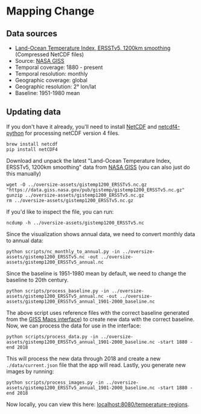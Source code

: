 # Mapping Change

## Data sources

- [Land-Ocean Temperature Index, ERSSTv5, 1200km smoothing](https://data.giss.nasa.gov/gistemp/) (Compressed NetCDF files)
- Source: [NASA GISS](https://data.giss.nasa.gov/gistemp/)
- Temporal coverage: 1880 - present
- Temporal resolution: monthly
- Geographic coverage: global
- Geographic resolution: 2° lon/lat
- Baseline: 1951-1980 mean

## Updating data

If you don't have it already, you'll need to install [NetCDF](http://geog.uoregon.edu/bartlein/courses/geog490/install_netCDF.html) and [netcdf4-python](http://unidata.github.io/netcdf4-python/) for processing netCDF version 4 files.

```
brew install netcdf
pip install netCDF4
```

Download and unpack the latest "Land-Ocean Temperature Index, ERSSTv5, 1200km smoothing" data from [NASA GISS](https://data.giss.nasa.gov/gistemp/) (you can also just do this manually)

```
wget -O ../oversize-assets/gistemp1200_ERSSTv5.nc.gz "https://data.giss.nasa.gov/pub/gistemp/gistemp1200_ERSSTv5.nc.gz"
gunzip ../oversize-assets/gistemp1200_ERSSTv5.nc.gz
rm ../oversize-assets/gistemp1200_ERSSTv5.nc.gz
```

If you'd like to inspect the file, you can run:

```
ncdump -h ../oversize-assets/gistemp1200_ERSSTv5.nc
```

Since the visualization shows annual data, we need to convert monthly data to annual data:

```
python scripts/nc_monthly_to_annual.py -in ../oversize-assets/gistemp1200_ERSSTv5.nc -out ../oversize-assets/gistemp1200_ERSSTv5_annual.nc
```

Since the baseline is 1951-1980 mean by default, we need to change the baseline to 20th century.

```
python scripts/process_baseline.py -in ../oversize-assets/gistemp1200_ERSSTv5_annual.nc -out ../oversize-assets/gistemp1200_ERSSTv5_annual_1901-2000_baseline.nc
```

The above script uses reference files with the correct baseline generated from the [GISS Maps interface](https://data.giss.nasa.gov/gistemp/maps/)) to create new data with the correct baseline. Now, we can process the data for use in the interface:

```
python scripts/process_data.py -in ../oversize-assets/gistemp1200_ERSSTv5_annual_1901-2000_baseline.nc -start 1880 -end 2018
```

This will process the new data through 2018 and create a new `./data/current.json` file that the app will read. Lastly, you generate new images by running:

```
python scripts/process_images.py -in ../oversize-assets/gistemp1200_ERSSTv5_annual_1901-2000_baseline.nc -start 1880 -end 2018
```

Now locally, you can view this here: [localhost:8080/temperature-regions](http://localhost:8080/temperature-regions/).
